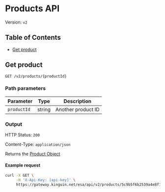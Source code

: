# Products API

Version: `v2`

## Table of Contents

- [Get product](#get-product)


## Get product

`GET /v2/products/{productId}`

### Path parameters

Parameter | Type | Description
--------- | :-----: | -----------
`productId` | string | Another product ID

### Output

HTTP Status: `200`

Content-Type: `application/json`

Returns the [Product Object](../v1/README.md#product-object)

#### Example request

```bash
curl -X GET \
     -H 'X-Api-Key: [api-key]' \
     https://gateway.kinguin.net/esa/api/v2/products/5c9b5f6b2539a4e8f172916a
```
